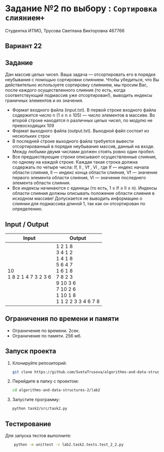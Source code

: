 # Задание №2 по выбору  : `Сортировка слиянием+`
Студентка ИТМО, Трусова Светлана Викторовна 467766

## Вариант 22

## Задание 
Дан массив целых чисел. Ваша задача — отсортировать его в порядке неубывания с помощью сортировки слиянием. Чтобы убедиться, что Вы действительно используете сортировку слиянием, мы просим Вас, после каждого осуществленного слияния (то есть, когда соответствующий подмассив уже отсортирован!), выводить индексы граничных элементов и их значения. 
-	Формат входного файла (input.txt). В первой строке входного файла содержится число n (1 ≤ n ≤ 105) — число элементов в массиве. Во второй строке находятся n различных целых чисел, по модулю не превосходящих 109
-	Формат выходного файла (output.txt). Выходной файл состоит из
нескольких строк
-	В последней строке выходного файла требуется вывести отсортированный в порядке неубывания массив, данный на входе. Между любыми двумя числами должен стоять ровно один пробел.
-	Все предшествующие строки описывают осуществленные слияния, по одному на каждой строке. Каждая такая строка должна содержать по четыре числа: If, Il , Vf , Vl , где If — индекс начала области слияния, Il — индекс конца области слияния, Vf — значение первого элемента области слияния, Vl — значение последнего элемента области слияния. 
-	Все индексы начинаются с единицы (то есть, 1 ≤ If ≤ Il ≤ n). Индексы области слияния должны описывать положение области слияния в исходном массиве! Допускается не выводить информацию о слиянии для подмассива длиной 1, так как он отсортирован по определению.



## Input / Output 

| Input                     | Output            |
|---------------------------|-------------------|
| 10<br/>1 8 2 1 4 7 3 2 3 6|1 2 1 8 <br/>3 4 1 2<br/>1 4 1 8 <br/>5 6 4 7 <br/>1 6 1 8<br/>7 8 2 3<br/>9 10 3 6<br/>7 10 2 6<br/>1 10 1 8<br/>1 1 2 2 3 3 4 6 7 8|

## Ограничения по времени и памяти

- Ограничение по времени. 2сек.
- Ограничение по памяти. 256 мб.


## Запуск проекта
1. Клонируйте репозиторий:
   ```bash
   git clone https://github.com/SvetaTrusova/algorithms-and-data-structures-2.git
   ```
2. Перейдите в папку с проектом:
   ```bash
   cd algorithms-and-data-structures-2/lab2
   ```
3. Запустите программу:
   ```bash
   python task2/src/task2.py
   ```


## Тестирование
Для запуска тестов выполните:
```bash
    python -m unittest -v lab2.task2.tests.test_2_2.py
```